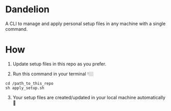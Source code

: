 # Dandelion
A CLI to manage and apply personal setup files in any machine with a single command.

# How
1. Update setup files in this repo as you prefer.

2. Run this command in your terminal 👇🏼
```
cd /path_to_this_repo
sh apply_setup.sh
```

3. Your setup files are created/updated in your local machine automatically 🎉